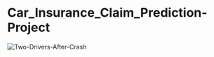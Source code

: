 # Car_Insurance_Claim_Prediction-Project

![Two-Drivers-After-Crash](https://github.com/ihimi/Car_Insurance_Claim_Prediction/assets/67664400/75b53676-10b3-4334-ae60-9589e46707be)
